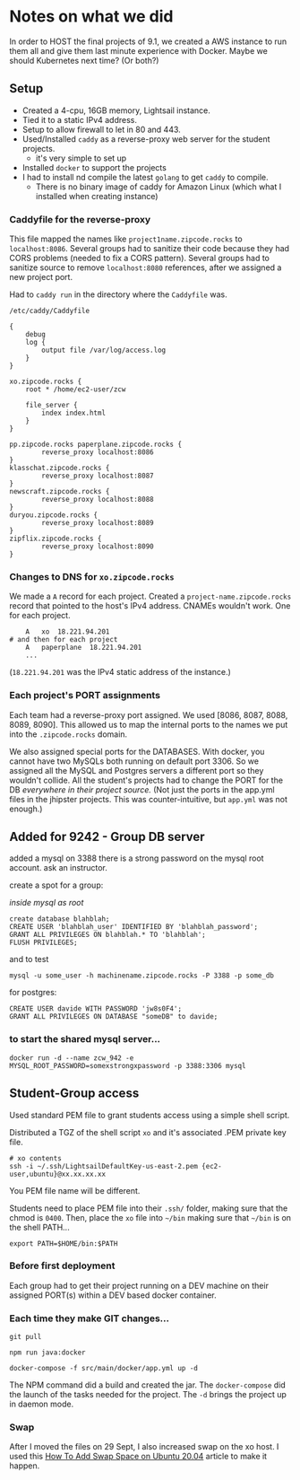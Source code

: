 # Notes on what we did

In order to HOST the final projects of 9.1, we created a AWS instance to run them all and give them last minute experience with Docker.
Maybe we should Kubernetes next time? (Or both?)

## Setup

- Created a 4-cpu, 16GB memory, Lightsail instance.
- Tied it to a static IPv4 address. 
- Setup to allow firewall to let in 80 and 443.
- Used/Installed `caddy` as a reverse-proxy web server for the student projects.
  - it's very simple to set up
- Installed `docker` to support the projects
- I had to install nd compile the latest `golang` to get `caddy` to compile.
  - There is no binary image of caddy for Amazon Linux (which what I installed when creating instance)


### Caddyfile for the reverse-proxy

This file mapped the names like `project1name.zipcode.rocks` to `localhost:8086`.
Several groups had to sanitize their code because they had CORS problems (needed to fix a CORS pattern).
Several groups had to sanitize source to remove `localhost:8080` references, after we assigned a new project port.

Had to `caddy run` in the directory where the `Caddyfile` was.

`/etc/caddy/Caddyfile` 

```
{
	debug
	log {
		output file /var/log/access.log
	}
}

xo.zipcode.rocks {
	root * /home/ec2-user/zcw

	file_server {
		index index.html
	}
}

pp.zipcode.rocks paperplane.zipcode.rocks {
        reverse_proxy localhost:8086
}
klasschat.zipcode.rocks {
        reverse_proxy localhost:8087
}
newscraft.zipcode.rocks {
        reverse_proxy localhost:8088
}
duryou.zipcode.rocks {
        reverse_proxy localhost:8089
}
zipflix.zipcode.rocks {
        reverse_proxy localhost:8090
}
```
### Changes to DNS for `xo.zipcode.rocks`

We made a `A` record for each project.
Created a `project-name.zipcode.rocks` record that pointed to the host's IPv4 address.
CNAMEs wouldn't work.
One for each project.

```
    A	xo	18.221.94.201
# and then for each project
	A	paperplane	18.221.94.201
    ...
```

(`18.221.94.201` was the IPv4 static address of the instance.)

### Each project's PORT assignments

Each team had a reverse-proxy port assigned. 
We used [8086, 8087, 8088, 8089, 8090].
This allowed us to map the internal ports to the names we put into the `.zipcode.rocks` domain.

We also assigned special ports for the DATABASES.
With docker, you cannot have two MySQLs both running on default port 3306.
So we assigned all the MySQL and Postgres servers a different port so they wouldn't collide.
All the student's projects had to change the PORT for the DB _everywhere in their project source._
(Not just the ports in the app.yml files in the jhipster projects. This was counter-intuitive, but `app.yml` was not enough.)

## Added for 9242 - Group DB server

added a mysql on 3388
there is a strong password on the mysql root account. ask an instructor.

create a spot for a group:

_inside mysql as root_
```
create database blahblah;
CREATE USER 'blahblah_user' IDENTIFIED BY 'blahblah_password';
GRANT ALL PRIVILEGES ON blahblah.* TO 'blahblah';
FLUSH PRIVILEGES;
```

and to test

```
mysql -u some_user -h machinename.zipcode.rocks -P 3388 -p some_db
```

for postgres:

```
CREATE USER davide WITH PASSWORD 'jw8s0F4';
GRANT ALL PRIVILEGES ON DATABASE "someDB" to davide;
```

### to start the shared mysql server...

```
docker run -d --name zcw_942 -e MYSQL_ROOT_PASSWORD=somexstrongxpassword -p 3388:3306 mysql
```

## Student-Group access

Used standard PEM file to grant students access using a simple shell script.

Distributed a TGZ of the shell script `xo` and it's associated .PEM private key file.

```
# xo contents
ssh -i ~/.ssh/LightsailDefaultKey-us-east-2.pem {ec2-user,ubuntu}@xx.xx.xx.xx
```

You PEM file name will be different.

Students need to place PEM file into their `.ssh/` folder, making sure that the chmod is `0400`.
Then, place the `xo` file into `~/bin` making sure that `~/bin` is on the shell PATH...

```
export PATH=$HOME/bin:$PATH
```
### Before first deployment

Each group had to get their project running on a DEV machine on their assigned PORT(s) within a DEV based docker container.

### Each time they make GIT changes...

```
git pull

npm run java:docker

docker-compose -f src/main/docker/app.yml up -d
```

The NPM command did a build and created the jar.
The `docker-compose` did the launch of the tasks needed for the project. The `-d` brings the project up in daemon mode.

### Swap

After I moved the files on 29 Sept, I also increased swap on the xo host. 
I used this [How To Add Swap Space on Ubuntu 20.04](https://www.digitalocean.com/community/tutorials/how-to-add-swap-space-on-ubuntu-20-04) article to make it happen.

